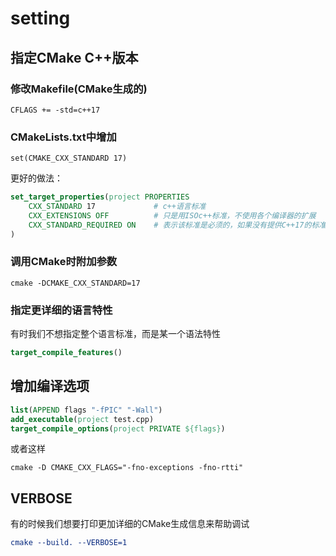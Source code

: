 # setting

## 指定CMake C++版本
### 修改Makefile(CMake生成的)
```
CFLAGS += -std=c++17
```

### CMakeLists.txt中增加
```
set(CMAKE_CXX_STANDARD 17)
```
更好的做法：
```cmake
set_target_properties(project PROPERTIES
    CXX_STANDARD 17             # c++语言标准
    CXX_EXTENSIONS OFF          # 只是用ISOc++标准，不使用各个编译器的扩展
    CXX_STANDARD_REQUIRED ON    # 表示该标准是必须的，如果没有提供C++17的标准， 那么会报错
)
```

### 调用CMake时附加参数
```
cmake -DCMAKE_CXX_STANDARD=17
```

### 指定更详细的语言特性
有时我们不想指定整个语言标准，而是某一个语法特性
```cmake
target_compile_features()
```

## 增加编译选项
```cmake
list(APPEND flags "-fPIC" "-Wall")
add_executable(project test.cpp)
target_compile_options(project PRIVATE ${flags})
```
或者这样
```
cmake -D CMAKE_CXX_FLAGS="-fno-exceptions -fno-rtti"
```

## VERBOSE
有的时候我们想要打印更加详细的CMake生成信息来帮助调试
```cmake
cmake --build. --VERBOSE=1
```

